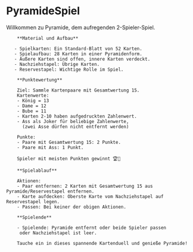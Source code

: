 # PyramideSpiel
Willkommen zu Pyramide, dem aufregenden 2-Spieler-Spiel.

        **Material und Aufbau**

       - Spielkarten: Ein Standard-Blatt von 52 Karten.
       - Spielaufbau: 28 Karten in einer Pyramidenform. 
       - Äußere Karten sind offen, innere Karten verdeckt. 
       - Nachziehstapel: Übrige Karten.
       - Reservestapel: Wichtige Rolle im Spiel.

        **Punktewertung**

        Ziel: Sammle Kartenpaare mit Gesamtwertung 15.
        Kartenwerte:
        - König = 13
        - Dame = 12
        - Bube = 11
        - Karten 2-10 haben aufgedruckten Zahlenwert.
        - Ass als Joker für beliebige Zahlenwerte, 
          (zwei Asse dürfen nicht entfernt werden)

        Punkte:
        - Paare mit Gesamtwertung 15: 2 Punkte.
        - Paare mit Ass: 1 Punkt.

        Spieler mit meisten Punkten gewinnt 🏆🥇

        **Spielablauf**

        Aktionen:
        - Paar entfernen: 2 Karten mit Gesamtwertung 15 aus Pyramide/Reservestapel entfernen.
        - Karte aufdecken: Oberste Karte vom Nachziehstapel auf Reservestapel legen.
        - Passen: Bei keiner der obigen Aktionen.

        **Spielende**

        - Spielende: Pyramide entfernt oder beide Spieler passen
         oder Nachziehstapel ist leer.

        Tauche ein in dieses spannende Kartenduell und genieße Pyramide!
    
